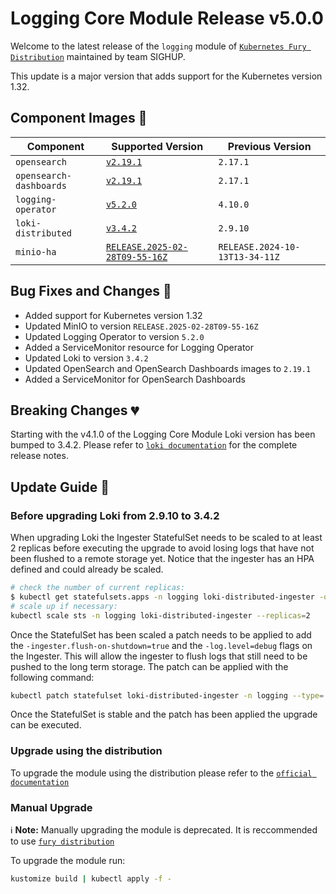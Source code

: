 # Logging Core Module Release v5.0.0

Welcome to the latest release of the `logging` module of [`Kubernetes Fury Distribution`](https://github.com/sighupio/fury-distribution) maintained by team SIGHUP.

This update is a major version that adds support for the Kubernetes version 1.32.

## Component Images 🚢

| Component               | Supported Version                                                                                  | Previous Version               |
| ----------------------- | -------------------------------------------------------------------------------------------------- | ------------------------------ |
| `opensearch`            | [`v2.19.1`](https://github.com/opensearch-project/OpenSearch/releases/tag/2.19.1)                  | `2.17.1`                       |
| `opensearch-dashboards` | [`v2.19.1`](https://github.com/opensearch-project/OpenSearch-Dashboards/releases/tag/2.19.1)       | `2.17.1`                       |
| `logging-operator`      | [`v5.2.0`](https://github.com/kube-logging/logging-operator/releases/tag/5.2.0)                    | `4.10.0`                       |
| `loki-distributed`      | [`v3.4.2`](https://github.com/grafana/loki/releases/tag/v3.4.2)                                    | `2.9.10`                       |
| `minio-ha`              | [`RELEASE.2025-02-28T09-55-16Z`](https://github.com/minio/minio/tree/RELEASE.2025-02-28T09-55-16Z) | `RELEASE.2024-10-13T13-34-11Z` |

## Bug Fixes and Changes 🐛

- Added support for Kubernetes version 1.32
- Updated MinIO to version `RELEASE.2025-02-28T09-55-16Z`
- Updated Logging Operator to version `5.2.0`
- Added a ServiceMonitor resource for Logging Operator
- Updated Loki to version `3.4.2`
- Updated OpenSearch and OpenSearch Dashboards images to `2.19.1`
- Added a ServiceMonitor for OpenSearch Dashboards

## Breaking Changes 💔

Starting with the v4.1.0 of the Logging Core Module Loki version has been bumped to 3.4.2. Please refer to [`loki documentation`](https://grafana.com/docs/loki/v3.4.x/setup/upgrade/)
for the complete release notes.

## Update Guide 🦮

### Before upgrading Loki from 2.9.10 to 3.4.2

When upgrading Loki the Ingester StatefulSet needs to be scaled to at least 2 replicas before executing the upgrade to avoid losing logs that have not been flushed to a remote storage yet. Notice that the ingester has an HPA defined and could already be scaled.

```bash
# check the number of current replicas:
$ kubectl get statefulsets.apps -n logging loki-distributed-ingester -o jsonpath={.status.currentReplicas}
# scale up if necessary:
kubectl scale sts -n logging loki-distributed-ingester --replicas=2
```

Once the StatefulSet has been scaled a patch needs to be applied to add the `-ingester.flush-on-shutdown=true` and the `-log.level=debug` flags on the Ingester. This will allow the ingester to flush logs that still need to be pushed to the long term storage. The patch can be applied with the following command:

```bash
kubectl patch statefulset loki-distributed-ingester -n logging --type='json' -p="[{\"op\":\"replace\",\"path\":\"/spec/template/spec/containers/0/args\",\"value\":[\"-config.file=/etc/loki/config/config.yaml\",\"-ingester.flush-on-shutdown=true\",\"-log.level=debug\",\"-target=ingester\"]}]"
```

Once the StatefulSet is stable and the patch has been applied the upgrade can be executed.

### Upgrade using the distribution

To upgrade the module using the distribution please refer to the [`official documentation`](https://docs.kubernetesfury.com/docs/upgrades/upgrades)

### Manual Upgrade

ℹ️ **Note:** Manually upgrading the module is deprecated. It is reccommended to use [`fury distribution`](https://github.com/sighupio/fury-distribution)

To upgrade the module run:

```bash
kustomize build | kubectl apply -f -
```
